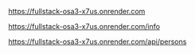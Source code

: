 https://fullstack-osa3-x7us.onrender.com

https://fullstack-osa3-x7us.onrender.com/info

https://fullstack-osa3-x7us.onrender.com/api/persons

